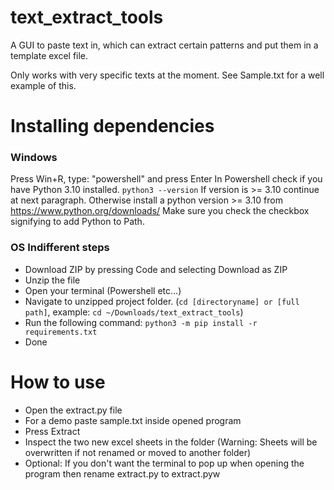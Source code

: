 # text_extract_tools
A GUI to paste text in, which can extract certain patterns and put them in a template excel file.

Only works with very specific texts at the moment.
See Sample.txt for a well example of this.

# Installing dependencies

### Windows

Press Win+R, type: "powershell" and press Enter
In Powershell check if you have Python 3.10 installed.
`python3 --version`
If version is >= 3.10 continue at next paragraph.
Otherwise install a python version >= 3.10 from https://www.python.org/downloads/
Make sure you check the checkbox signifying to add Python to Path.

### OS Indifferent steps
- Download ZIP by pressing Code and selecting Download as ZIP
- Unzip the file
- Open your terminal (Powershell etc...)
- Navigate to unzipped project folder. (`cd [directoryname] or [full path]`, example: `cd ~/Downloads/text_extract_tools`)
- Run the following command: `python3 -m pip install -r requirements.txt`
- Done

# How to use
- Open the extract.py file
- For a demo paste sample.txt inside opened program
- Press Extract
- Inspect the two new excel sheets in the folder (Warning: Sheets will be overwritten if not renamed or moved to another folder)
- Optional: If you don\'t want the terminal to pop up when opening the program then rename extract.py to extract.pyw
